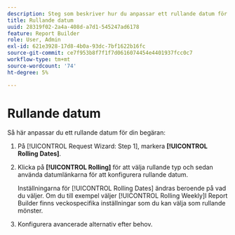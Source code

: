 ```yaml
---
description: Steg som beskriver hur du anpassar ett rullande datum för din begäran.
title: Rullande datum
uuid: 28319f02-2a4a-408d-a7d1-545247ad6178
feature: Report Builder
role: User, Admin
exl-id: 621e3928-17d8-4b0a-93dc-7bf1622b16fc
source-git-commit: ce7f953b8f7f1f7d0616074454e4401937fcc0c7
workflow-type: tm+mt
source-wordcount: '74'
ht-degree: 5%

---
```


# Rullande datum

Så här anpassar du ett rullande datum för din begäran:

1. På [!UICONTROL Request Wizard: Step 1], markera **[!UICONTROL Rolling Dates]**.
1. Klicka på **[!UICONTROL Rolling]** för att välja rullande typ och sedan använda datumlänkarna för att konfigurera rullande datum.

   Inställningarna för [!UICONTROL Rolling Dates] ändras beroende på vad du väljer. Om du till exempel väljer [!UICONTROL Rolling Weekly]I Report Builder finns veckospecifika inställningar som du kan välja som rullande mönster.

1. Konfigurera avancerade alternativ efter behov.
